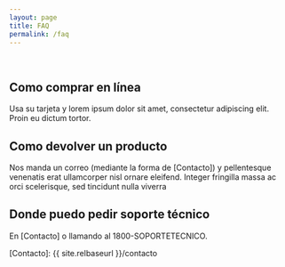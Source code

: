 ```yaml
---
layout: page
title: FAQ
permalink: /faq
---
```

<br>

## Como comprar en línea

Usa su tarjeta y lorem ipsum dolor sit amet, consectetur adipiscing elit. Proin eu dictum tortor.

## Como devolver un producto

Nos manda un correo (mediante la forma de [Contacto]) y pellentesque venenatis erat ullamcorper nisl ornare eleifend. Integer fringilla massa ac orci scelerisque, sed tincidunt nulla viverra

## Donde puedo pedir soporte técnico

En [Contacto] o llamando al 1800-SOPORTETECNICO.

[Contacto]: {{ site.relbaseurl }}/contacto
